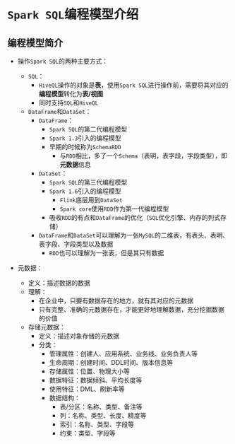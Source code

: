 # `Spark SQL`编程模型介绍
## 编程模型简介
* 操作`Spark SQL`的两种主要方式：
  * `SQL`：
    * `HiveQL`操作的对象是**表**，使用`Spark SQL`进行操作前，需要将其对应的**编程模型**转化为**表/视图**
    * 同时支持`SQL`和`HiveQL`
  * `DataFrame`和`DataSet`：
    * `DataFrame`：
      * `Spark SQL`的第二代编程模型
      * `Spark 1.3`引入的编程模型
      * 早期的时候称为`SchemaRDD`
        * 与`RDD`相比，多了一个`Schema`（表明，表字段，字段类型），即**元数据**信息
    * `DataSet`：
      * `Spark SQL`的第三代编程模型
      * `Spark 1.6`引入的编程模型
        * `Flink`底层用到`DataSet`
        * `Spark core`使用`RDD`作为第一代编程模型
      * 吸收`RDD`的有点和`DataFrame`的优化（`SQL`优化引擎、内存的列式存储）
    * `DataFrame`和`DataSet`可以理解为一张`MySQL`的二维表，有表头、表明、表字段、字段类型以及数据
      * `RDD`也可以理解为一张表，但是其只有数据
      
* 元数据：
  * 定义：描述数据的数据
  * 理解：
    * 在企业中，只要有数据存在的地方，就有其对应的元数据
    * 只有完整、准确的元数据存在，才能更好地理解数据，充分挖掘数据的价值
  * 存储元数据：
    * 定义：描述对象存储的元数据
    * 分类：
      * 管理属性：创建人、应用系统、业务线、业务负责人等
      * 生命周期：创建时间、DDL时间、版本信息等
      * 存储属性：位置、物理大小等
      * 数据特征：数据倾斜、平均长度等
      * 使用特征：DML、刷新率等
      * 数据结构：
        * 表/分区：名称、类型、备注等
        * 列：名称、类型、长度、精度等
        * 索引：名称、类型、字段等
        * 约束：类型、字段等

